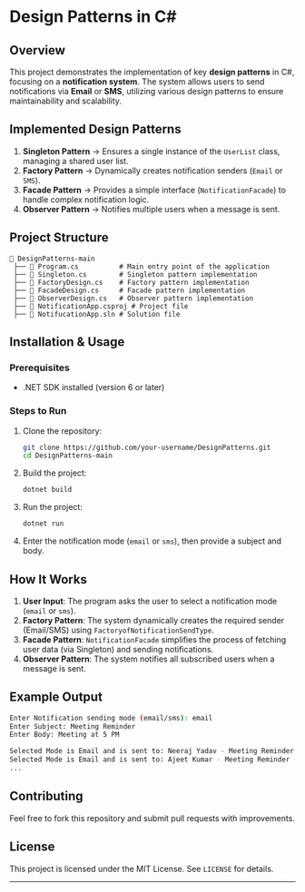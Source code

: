# Design Patterns in C#

## Overview
This project demonstrates the implementation of key **design patterns** in C#, focusing on a **notification system**. The system allows users to send notifications via **Email** or **SMS**, utilizing various design patterns to ensure maintainability and scalability.

## Implemented Design Patterns
1. **Singleton Pattern** → Ensures a single instance of the `UserList` class, managing a shared user list.
2. **Factory Pattern** → Dynamically creates notification senders (`Email` or `SMS`).
3. **Facade Pattern** → Provides a simple interface (`NotificationFacade`) to handle complex notification logic.
4. **Observer Pattern** → Notifies multiple users when a message is sent.

## Project Structure
```
📂 DesignPatterns-main
 ├── 📄 Program.cs          # Main entry point of the application
 ├── 📄 Singleton.cs        # Singleton pattern implementation
 ├── 📄 FactoryDesign.cs    # Factory pattern implementation
 ├── 📄 FacadeDesign.cs     # Facade pattern implementation
 ├── 📄 ObserverDesign.cs   # Observer pattern implementation
 ├── 📄 NotificationApp.csproj # Project file
 ├── 📄 NotifucationApp.sln # Solution file
```

## Installation & Usage
### Prerequisites
- .NET SDK installed (version 6 or later)

### Steps to Run
1. Clone the repository:
   ```sh
   git clone https://github.com/your-username/DesignPatterns.git
   cd DesignPatterns-main
   ```
2. Build the project:
   ```sh
   dotnet build
   ```
3. Run the project:
   ```sh
   dotnet run
   ```
4. Enter the notification mode (`email` or `sms`), then provide a subject and body.

## How It Works
1. **User Input**: The program asks the user to select a notification mode (`email` or `sms`).
2. **Factory Pattern**: The system dynamically creates the required sender (Email/SMS) using `FactoryofNotificationSendType`.
3. **Facade Pattern**: `NotificationFacade` simplifies the process of fetching user data (via Singleton) and sending notifications.
4. **Observer Pattern**: The system notifies all subscribed users when a message is sent.

## Example Output
```sh
Enter Notification sending mode (email/sms): email
Enter Subject: Meeting Reminder
Enter Body: Meeting at 5 PM

Selected Mode is Email and is sent to: Neeraj Yadav - Meeting Reminder - Meeting at 5 PM
Selected Mode is Email and is sent to: Ajeet Kumar - Meeting Reminder - Meeting at 5 PM
...
```

## Contributing
Feel free to fork this repository and submit pull requests with improvements.

## License
This project is licensed under the MIT License. See `LICENSE` for details.

---

